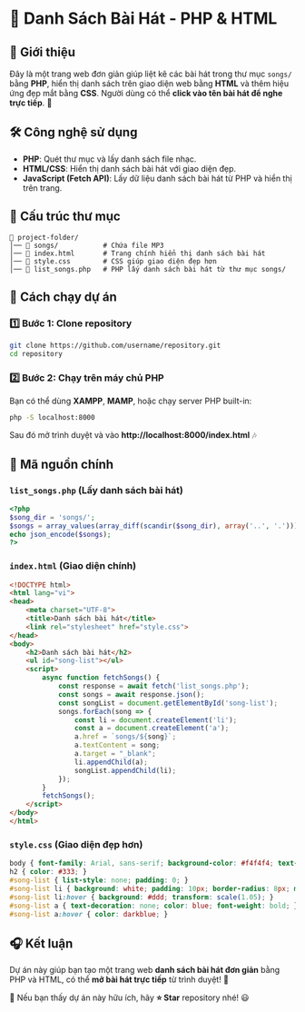 # 🎵 Danh Sách Bài Hát - PHP & HTML

## 📌 Giới thiệu
Đây là một trang web đơn giản giúp liệt kê các bài hát trong thư mục `songs/` bằng **PHP**, hiển thị danh sách trên giao diện web bằng **HTML** và thêm hiệu ứng đẹp mắt bằng **CSS**. Người dùng có thể **click vào tên bài hát để nghe trực tiếp**. 🚀

## 🛠️ Công nghệ sử dụng
- **PHP**: Quét thư mục và lấy danh sách file nhạc.
- **HTML/CSS**: Hiển thị danh sách bài hát với giao diện đẹp.
- **JavaScript (Fetch API)**: Lấy dữ liệu danh sách bài hát từ PHP và hiển thị trên trang.

## 📂 Cấu trúc thư mục
```
📁 project-folder/
│── 📁 songs/           # Chứa file MP3
│── 📄 index.html       # Trang chính hiển thị danh sách bài hát
│── 📄 style.css        # CSS giúp giao diện đẹp hơn
│── 📄 list_songs.php   # PHP lấy danh sách bài hát từ thư mục songs/
```

## 🚀 Cách chạy dự án
### 1️⃣ Bước 1: Clone repository
```bash
git clone https://github.com/username/repository.git
cd repository
```

### 2️⃣ Bước 2: Chạy trên máy chủ PHP
Bạn có thể dùng **XAMPP**, **MAMP**, hoặc chạy server PHP built-in:
```bash
php -S localhost:8000
```
Sau đó mở trình duyệt và vào **http://localhost:8000/index.html** 🎶

## 📜 Mã nguồn chính
### `list_songs.php` (Lấy danh sách bài hát)
```php
<?php
$song_dir = 'songs/';
$songs = array_values(array_diff(scandir($song_dir), array('..', '.')));
echo json_encode($songs);
?>
```

### `index.html` (Giao diện chính)
```html
<!DOCTYPE html>
<html lang="vi">
<head>
    <meta charset="UTF-8">
    <title>Danh sách bài hát</title>
    <link rel="stylesheet" href="style.css">
</head>
<body>
    <h2>Danh sách bài hát</h2>
    <ul id="song-list"></ul>
    <script>
        async function fetchSongs() {
            const response = await fetch('list_songs.php');
            const songs = await response.json();
            const songList = document.getElementById('song-list');
            songs.forEach(song => {
                const li = document.createElement('li');
                const a = document.createElement('a');
                a.href = `songs/${song}`;
                a.textContent = song;
                a.target = "_blank";
                li.appendChild(a);
                songList.appendChild(li);
            });
        }
        fetchSongs();
    </script>
</body>
</html>
```

### `style.css` (Giao diện đẹp hơn)
```css
body { font-family: Arial, sans-serif; background-color: #f4f4f4; text-align: center; }
h2 { color: #333; }
#song-list { list-style: none; padding: 0; }
#song-list li { background: white; padding: 10px; border-radius: 8px; margin: 5px; transition: 0.3s; }
#song-list li:hover { background: #ddd; transform: scale(1.05); }
#song-list a { text-decoration: none; color: blue; font-weight: bold; }
#song-list a:hover { color: darkblue; }
```

## 🎧 Kết luận
Dự án này giúp bạn tạo một trang web **danh sách bài hát đơn giản** bằng PHP và HTML, có thể **mở bài hát trực tiếp** từ trình duyệt! 🚀

📌 Nếu bạn thấy dự án này hữu ích, hãy **⭐ Star** repository nhé! 😃
